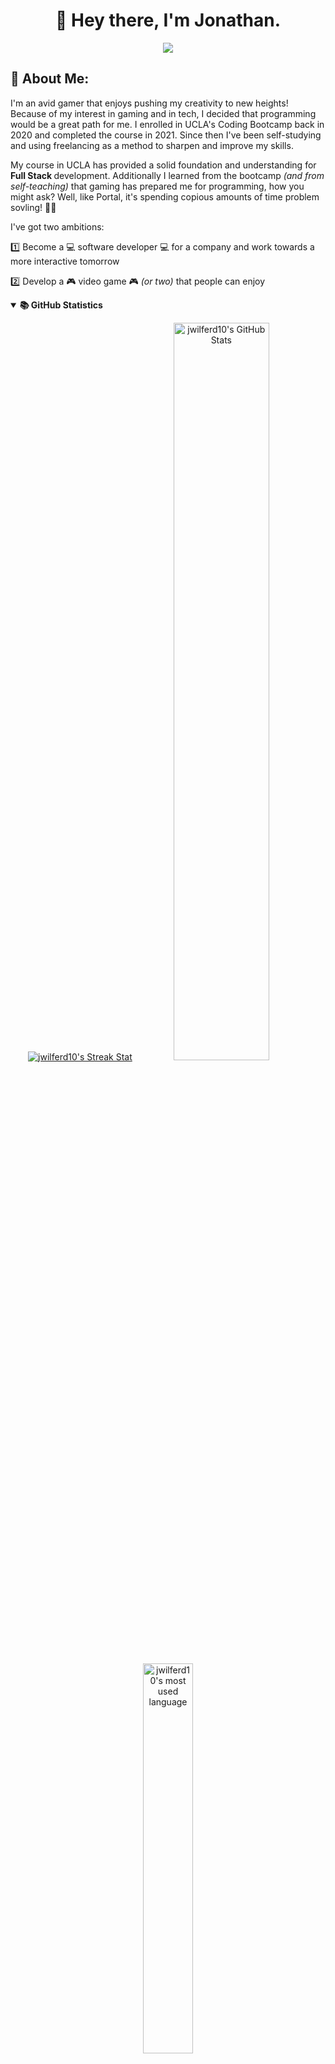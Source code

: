 <h1 align="center"> 👋 Hey there, I'm Jonathan. </h1>
<p align="center">
  <img src="https://readme-typing-svg.demolab.com?font=Fira+Code&duration=3500&pause=1000&color=F742C3&center=true&vCenter=true&width=435&lines=Freelance+Software+Developer;Avid+Gamer;Always+Learning+New+Code!">
 </p>

## 💭 About Me:

I'm an avid gamer that enjoys pushing my creativity to new heights! Because of my interest in gaming and in tech, I decided that programming would be a great path for me. I enrolled in UCLA's Coding Bootcamp back in 2020 and completed the course in 2021. Since then I've been self-studying and using freelancing as a method to sharpen and improve my skills. 

My course in UCLA has provided a solid foundation and understanding for <b> Full Stack </b> development. Additionally I learned from the bootcamp <i>(and from self-teaching)</i> that gaming has prepared me for programming, how you might ask? Well, like Portal, it's spending copious amounts of time problem sovling! 🥴😵

I've got two ambitions:

1️⃣ Become a 💻 software developer 💻 for a company and work towards a more interactive tomorrow

2️⃣ Develop a 🎮 video game 🎮 <i>(or two)</i> that people can enjoy

<details open="">
  <summary><b>📚 GitHub Statistics</b></summary>
  <p align="center">
    <a href="https://github.com/jwilferd10"><img alt="jwilferd10's Streak Stat" src="https://github-readme-streak-stats.herokuapp.com?user=jwilferd10&theme=radical"/></a>
    <a href="https://github.com/jwilferd10"><img alt="jwilferd10's GitHub Stats" src="https://github-readme-stats.vercel.app/api?username=jwilferd10&show_icons=true&theme=radical" width=55%" width=55%/></a>
    <a href="https://github.com/jwilferd10"><img alt="jwilferd10's most used language" src="https://github-readme-stats.vercel.app/api/top-langs/?username=jwilferd10&layout=compact&langs_count=8&theme=radical" width=40% "/></a>
  
</details>



